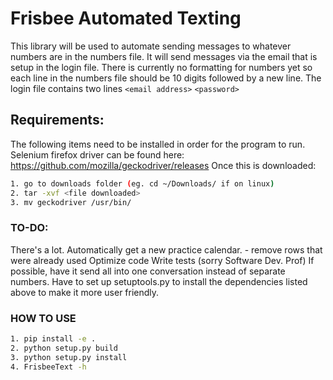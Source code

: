 # Frisbee Automated Texting

This library will be used to automate sending messages
to whatever numbers are in the numbers file. It will
send messages via the email that is setup in the login
file. There is currently no formatting for numbers yet
so each line in the numbers file should be 10 digits
followed by a new line. The login file contains two lines
`<email address>`
`<password>`

## Requirements:
The following items need to be installed in order for the program to run.
Selenium firefox driver can be found here: https://github.com/mozilla/geckodriver/releases
Once this is downloaded:
```bash
1. go to downloads folder (eg. cd ~/Downloads/ if on linux)
2. tar -xvf <file downloaded>
3. mv geckodriver /usr/bin/
```

### TO-DO:

There's a lot.
Automatically get a new practice calendar.
    - remove rows that were already used
Optimize code
Write tests (sorry Software Dev. Prof)
If possible, have it send all into one conversation instead of separate numbers.
Have to set up setuptools.py to install the dependencies listed above to make
it more user friendly.

### HOW TO USE
```bash
1. pip install -e .
2. python setup.py build
3. python setup.py install
4. FrisbeeText -h
```
